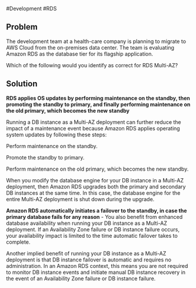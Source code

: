 #Development #RDS 

## Problem

The development team at a health-care company is planning to migrate to AWS Cloud from the on-premises data center. The team is evaluating Amazon RDS as the database tier for its flagship application.

Which of the following would you identify as correct for RDS Multi-AZ?

## Solution

**RDS applies OS updates by performing maintenance on the standby, then promoting the standby to primary, and finally performing maintenance on the old primary, which becomes the new standby**

Running a DB instance as a Multi-AZ deployment can further reduce the impact of a maintenance event because Amazon RDS applies operating system updates by following these steps:

Perform maintenance on the standby.

Promote the standby to primary.

Perform maintenance on the old primary, which becomes the new standby.

When you modify the database engine for your DB instance in a Multi-AZ deployment, then Amazon RDS upgrades both the primary and secondary DB instances at the same time. In this case, the database engine for the entire Multi-AZ deployment is shut down during the upgrade.

**Amazon RDS automatically initiates a failover to the standby, in case the primary database fails for any reason** - You also benefit from enhanced database availability when running your DB instance as a Multi-AZ deployment. If an Availability Zone failure or DB instance failure occurs, your availability impact is limited to the time automatic failover takes to complete.

Another implied benefit of running your DB instance as a Multi-AZ deployment is that DB instance failover is automatic and requires no administration. In an Amazon RDS context, this means you are not required to monitor DB instance events and initiate manual DB instance recovery in the event of an Availability Zone failure or DB instance failure.